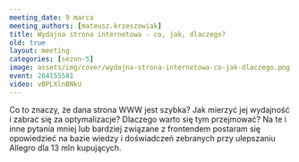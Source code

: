 ```yaml
---
meeting_date: 9 marca
meeting_authors: [mateusz.krzeszowiak]
title: Wydajna strona internetowa - co, jak, dlaczego?
old: true
layout: meeting
categories: [sezon-5]
image: assets/img/cover/wydajna-strona-internetowa-co-jak-dlaczego.png
event: 284155581
video: vBPLXlnBNkU
---
```


Co to znaczy, że dana strona WWW jest szybka? Jak mierzyć jej wydajność i zabrać się za optymalizacje? Dlaczego warto się tym przejmować? Na te i inne pytania mniej lub bardziej związane z frontendem postaram się opowiedzieć na bazie wiedzy i doświadczeń zebranych przy ulepszaniu Allegro dla 13 mln kupujących.